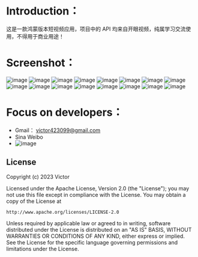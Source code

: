 # Introduction：
这是一款鸿蒙版本短视频应用，项目中的 API 均来自开眼视频，纯属学习交流使用，不得用于商业用途！

# Screenshot：
![image](https://github.com/haifeng2018/CherryHM/raw/master/SrceenShot/st_1.png)
![image](https://github.com/haifeng2018/CherryHM/raw/master/SrceenShot/st_2.png)
![image](https://github.com/haifeng2018/CherryHM/raw/master/SrceenShot/st_3.png)
![image](https://github.com/haifeng2018/CherryHM/raw/master/SrceenShot/st_4.png)
![image](https://github.com/haifeng2018/CherryHM/raw/master/SrceenShot/st_5.png)
![image](https://github.com/haifeng2018/CherryHM/raw/master/SrceenShot/st_6.png)
![image](https://github.com/haifeng2018/CherryHM/raw/master/SrceenShot/st_7.png)
![image](https://github.com/haifeng2018/CherryHM/raw/master/SrceenShot/st_8.png)
![image](https://github.com/haifeng2018/CherryHM/raw/master/SrceenShot/st_9.png)
![image](https://github.com/haifeng2018/CherryHM/raw/master/SrceenShot/st_10.png)
![image](https://github.com/haifeng2018/CherryHM/raw/master/SrceenShot/st_11.png)
![image](https://github.com/haifeng2018/CherryHM/raw/master/SrceenShot/st_12.png)
![image](https://github.com/haifeng2018/CherryHM/raw/master/SrceenShot/st_13.png)
![image](https://github.com/haifeng2018/CherryHM/raw/master/SrceenShot/st_14.png)
![image](https://github.com/haifeng2018/CherryHM/raw/master/SrceenShot/st_15.png)
![image](https://github.com/haifeng2018/CherryHM/raw/master/SrceenShot/st_16.png)

# Focus on developers：
- Gmail： victor423099@gmail.com
- Sina Weibo
- ![image](https://github.com/Victor2018/FunnyClips/raw/master/SrceenShot/sina_weibo.jpg)

## License

Copyright (c) 2023 Victor

Licensed under the Apache License, Version 2.0 (the "License");
you may not use this file except in compliance with the License.
You may obtain a copy of the License at

    http://www.apache.org/licenses/LICENSE-2.0

Unless required by applicable law or agreed to in writing, software
distributed under the License is distributed on an "AS IS" BASIS,
WITHOUT WARRANTIES OR CONDITIONS OF ANY KIND, either express or implied.
See the License for the specific language governing permissions and
limitations under the License.

